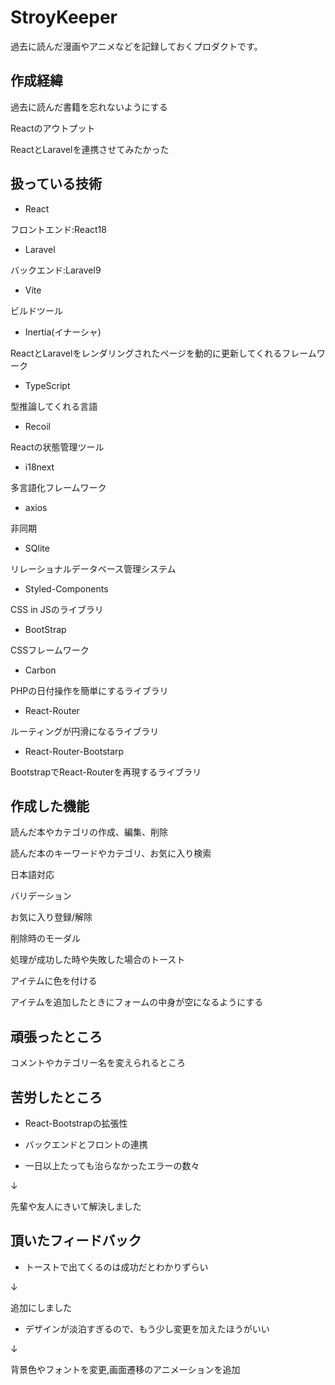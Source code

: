 # StroyKeeper

過去に読んだ漫画やアニメなどを記録しておくプロダクトです。

## 作成経緯

過去に読んだ書籍を忘れないようにする

Reactのアウトプット

ReactとLaravelを連携させてみたかった

## 扱っている技術

- React

フロントエンド:React18

- Laravel

バックエンド:Laravel9

- Vite

ビルドツール

- Inertia(イナーシャ)

ReactとLaravelをレンダリングされたページを動的に更新してくれるフレームワーク

-  TypeScript

型推論してくれる言語

- Recoil

Reactの状態管理ツール

- i18next

多言語化フレームワーク

- axios

非同期

- SQlite

リレーショナルデータベース管理システム

- Styled-Components

CSS in JSのライブラリ

- BootStrap

CSSフレームワーク

- Carbon

PHPの日付操作を簡単にするライブラリ

- React-Router

ルーティングが円滑になるライブラリ

- React-Router-Bootstarp

BootstrapでReact-Routerを再現するライブラリ

## 作成した機能

読んだ本やカテゴリの作成、編集、削除

読んだ本のキーワードやカテゴリ、お気に入り検索

日本語対応

バリデーション

お気に入り登録/解除

削除時のモーダル

処理が成功した時や失敗した場合のトースト

アイテムに色を付ける

アイテムを追加したときにフォームの中身が空になるようにする

## 頑張ったところ

コメントやカテゴリー名を変えられるところ

## 苦労したところ

- React-Bootstrapの拡張性

- バックエンドとフロントの連携

- 一日以上たっても治らなかったエラーの数々

↓

先輩や友人にきいて解決しました

## 頂いたフィードバック

- トーストで出てくるのは成功だとわかりずらい

↓

追加にしました

- デザインが淡泊すぎるので、もう少し変更を加えたほうがいい

↓

背景色やフォントを変更,画面遷移のアニメーションを追加

